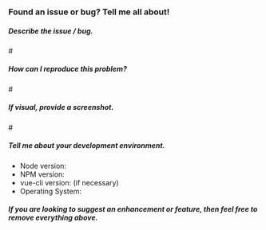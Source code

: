 ### Found an issue or bug? Tell me all about!

##### Describe the issue / bug.
\#

##### How can I reproduce this problem?
\#

##### If visual, provide a screenshot.
\#

##### Tell me about your development environment.
  * Node version:
  * NPM version:
  * vue-cli version: (if necessary)
  * Operating System:

#### *If you are looking to suggest an enhancement or feature, then feel free to remove everything above.*
